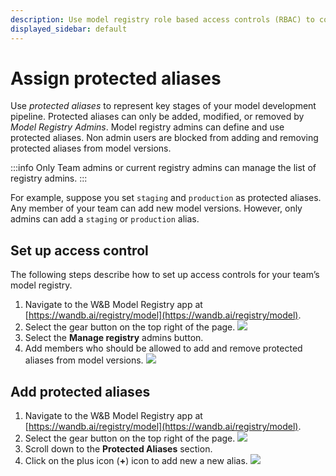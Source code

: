 ```yaml
---
description: Use model registry role based access controls (RBAC) to control who can update protected aliases.
displayed_sidebar: default
---
```


# Assign protected aliases
Use *protected aliases* to represent key stages of your model development pipeline. Protected aliases can only be added, modified, or removed by *Model Registry Admins*. Model registry admins can define and use protected aliases. Non admin users are blocked from adding and removing protected aliases from model versions.

:::info
Only Team admins or current registry admins can manage the list of registry admins.
:::


For example, suppose you set `staging` and `production` as protected aliases. Any member of your team can add new model versions.  However, only admins can add a `staging` or `production` alias.




## Set up access control
The following steps describe how to set up access controls for your team’s model registry.


1. Navigate to the W&B Model Registry app at [https://wandb.ai/registry/model](https://wandb.ai/registry/model).
2. Select the gear button on the top right of the page.
![](/images/models/rbac_gear_button.png)
3. Select the **Manage registry** admins button. 
4. Add members who should be allowed to add and remove protected aliases from model versions.
![](/images/models/access_controls_admins.gif)


## Add protected aliases
1. Navigate to the W&B Model Registry app at [https://wandb.ai/registry/model](https://wandb.ai/registry/model).
2. Select the gear button on the top right of the page.
![](/images/models/rbac_gear_button.png)
3. Scroll down to the **Protected Aliases** section.
4. Click on the plus icon (**+**) icon to add new a new alias.
![](/images/models/access_controls_add_protected_aliases.gif)
